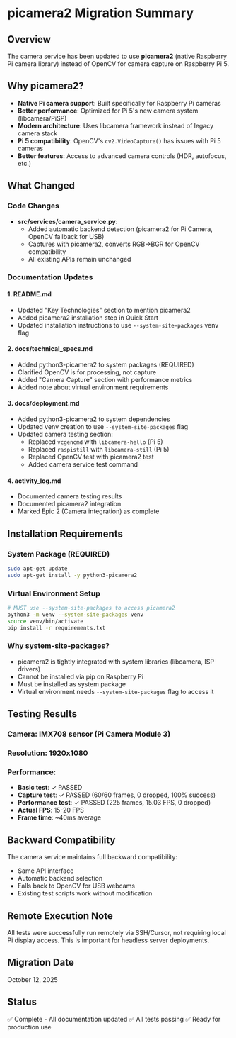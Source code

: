 # picamera2 Migration Summary

## Overview
The camera service has been updated to use **picamera2** (native Raspberry Pi camera library) instead of OpenCV for camera capture on Raspberry Pi 5.

## Why picamera2?
- **Native Pi camera support**: Built specifically for Raspberry Pi cameras
- **Better performance**: Optimized for Pi 5's new camera system (libcamera/PiSP)
- **Modern architecture**: Uses libcamera framework instead of legacy camera stack
- **Pi 5 compatibility**: OpenCV's `cv2.VideoCapture()` has issues with Pi 5 cameras
- **Better features**: Access to advanced camera controls (HDR, autofocus, etc.)

## What Changed

### Code Changes
- **src/services/camera_service.py**: 
  - Added automatic backend detection (picamera2 for Pi Camera, OpenCV fallback for USB)
  - Captures with picamera2, converts RGB→BGR for OpenCV compatibility
  - All existing APIs remain unchanged

### Documentation Updates

#### 1. **README.md**
- Updated "Key Technologies" section to mention picamera2
- Added picamera2 installation step in Quick Start
- Updated installation instructions to use `--system-site-packages` venv flag

#### 2. **docs/technical_specs.md**
- Added python3-picamera2 to system packages (REQUIRED)
- Clarified OpenCV is for processing, not capture
- Added "Camera Capture" section with performance metrics
- Added note about virtual environment requirements

#### 3. **docs/deployment.md**
- Added python3-picamera2 to system dependencies
- Updated venv creation to use `--system-site-packages` flag
- Updated camera testing section:
  - Replaced `vcgencmd` with `libcamera-hello` (Pi 5)
  - Replaced `raspistill` with `libcamera-still` (Pi 5)
  - Replaced OpenCV test with picamera2 test
  - Added camera service test command

#### 4. **activity_log.md**
- Documented camera testing results
- Documented picamera2 integration
- Marked Epic 2 (Camera integration) as complete

## Installation Requirements

### System Package (REQUIRED)
```bash
sudo apt-get update
sudo apt-get install -y python3-picamera2
```

### Virtual Environment Setup
```bash
# MUST use --system-site-packages to access picamera2
python3 -m venv --system-site-packages venv
source venv/bin/activate
pip install -r requirements.txt
```

### Why system-site-packages?
- picamera2 is tightly integrated with system libraries (libcamera, ISP drivers)
- Cannot be installed via pip on Raspberry Pi
- Must be installed as system package
- Virtual environment needs `--system-site-packages` flag to access it

## Testing Results

### Camera: IMX708 sensor (Pi Camera Module 3)
### Resolution: 1920x1080
### Performance:
- **Basic test**: ✓ PASSED
- **Capture test**: ✓ PASSED (60/60 frames, 0 dropped, 100% success)
- **Performance test**: ✓ PASSED (225 frames, 15.03 FPS, 0 dropped)
- **Actual FPS**: 15-20 FPS
- **Frame time**: ~40ms average

## Backward Compatibility

The camera service maintains full backward compatibility:
- Same API interface
- Automatic backend selection
- Falls back to OpenCV for USB webcams
- Existing test scripts work without modification

## Remote Execution Note

All tests were successfully run remotely via SSH/Cursor, not requiring local Pi display access. This is important for headless server deployments.

## Migration Date
October 12, 2025

## Status
✅ Complete - All documentation updated
✅ All tests passing
✅ Ready for production use

